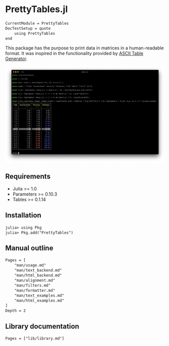 PrettyTables.jl
===============

```@meta
CurrentModule = PrettyTables
DocTestSetup = quote
    using PrettyTables
end
```

This package has the purpose to print data in matrices in a human-readable
format. It was inspired in the functionality provided by
[ASCII Table Generator](https://ozh.github.io/ascii-tables/).

![](./assets/welcome_figure.png)

## Requirements

* Julia >= 1.0
* Parameters >= 0.10.3
* Tables >= 0.1.14

## Installation

```julia-repl
julia> using Pkg
julia> Pkg.add("PrettyTables")
```

## Manual outline

```@contents
Pages = [
    "man/usage.md"
    "man/text_backend.md"
    "man/html_backend.md"
    "man/alignment.md"
    "man/filters.md"
    "man/formatter.md"
    "man/text_examples.md"
    "man/html_examples.md"
]
Depth = 2
```

## Library documentation

```@index
Pages = ["lib/library.md"]
```
